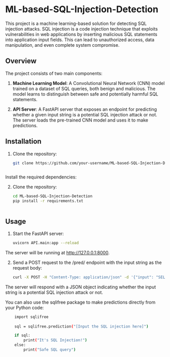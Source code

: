 # ML-based-SQL-Injection-Detection

This project is a machine learning-based solution for detecting SQL injection attacks. SQL injection is a code injection technique that exploits vulnerabilities in web applications by inserting malicious SQL statements into application input fields. This can lead to unauthorized access, data manipulation, and even complete system compromise.

## Overview

The project consists of two main components:

1. **Machine Learning Model**: A Convolutional Neural Network (CNN) model trained on a dataset of SQL queries, both benign and malicious. The model learns to distinguish between safe and potentially harmful SQL statements.

2. **API Server**: A FastAPI server that exposes an endpoint for predicting whether a given input string is a potential SQL injection attack or not. The server loads the pre-trained CNN model and uses it to make predictions.

## Installation

1. Clone the repository:

   ```bash
   git clone https://github.com/your-username/ML-based-SQL-Injection-Detection.git



Install the required dependencies:

2. Clone the repository:

   ```bash
   cd ML-based-SQL-Injection-Detection
   pip install -r requirements.txt



## Usage
1. Start the FastAPI server:
    ```bash
    uvicorn API.main:app --reload


The server will be running at http://127.0.0.1:8000.

2. Send a POST request to the /pred/ endpoint with the input string as the request body:
    ```bash
    curl -X POST -H "Content-Type: application/json" -d '{"input": "SELECT * FROM users WHERE id = 1 OR 1=1;"}' http://127.0.0.1:8000/pred/

The server will respond with a JSON object indicating whether the input string is a potential SQL injection attack or not.

You can also use the sqlifree package to make predictions directly from your Python code:
```bash
    import sqlifree
    
    sql = sqlifree.prediction("[Input the SQL injection here]")

    if sql:
        print("It's SQL Injection!")
    else:
        print("Safe SQL query")